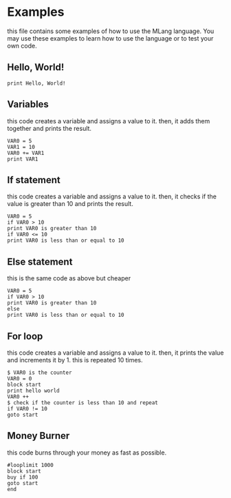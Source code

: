 # Examples
this file contains some examples of how to use the MLang language. You may use these examples to learn how to use the language or to test your own code.

## Hello, World!
```mlang
print Hello, World!
```

## Variables
this code creates a variable and assigns a value to it. then, it adds them together and prints the result.
```mlang
VAR0 = 5
VAR1 = 10
VAR0 += VAR1
print VAR1
```

## If statement
this code creates a variable and assigns a value to it. then, it checks if the value is greater than 10 and prints the result.
```mlang
VAR0 = 5
if VAR0 > 10
print VAR0 is greater than 10
if VAR0 <= 10
print VAR0 is less than or equal to 10
```

## Else statement
this is the same code as above but cheaper
```mlang
VAR0 = 5
if VAR0 > 10
print VAR0 is greater than 10
else
print VAR0 is less than or equal to 10
```

## For loop
this code creates a variable and assigns a value to it. then, it prints the value and increments it by 1. this is repeated 10 times.
```mlang
$ VAR0 is the counter
VAR0 = 0
block start
print hello world
VAR0 ++
$ check if the counter is less than 10 and repeat
if VAR0 != 10
goto start
```

## Money Burner
this code burns through your money as fast as possible.
```mlang
#looplimit 1000
block start
buy if 100
goto start
end
```





